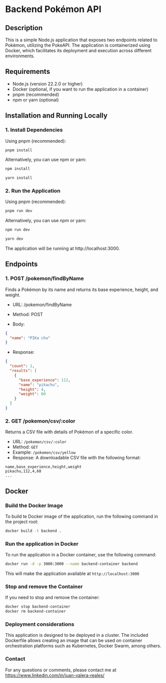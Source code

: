 # Backend Pokémon API

## Description

This is a simple Node.js application that exposes two endpoints related to Pokémon, utilizing the PokeAPI. The
application is containerized using Docker, which facilitates its deployment and execution across different environments.

## Requirements

- Node.js (version 22.2.0 or higher)
- Docker (optional, if you want to run the application in a container)
- pnpm (recommended)
- npm or yarn (optional)

## Installation and Running Locally

### 1. Install Dependencies

Using pnpm (recommended):

   ```bash
   pnpm install
   ```   

Alternatively, you can use npm or yarn:

   ```bash
   npm install
   ``` 

   ```bash
   yarn install
   ``` 

### 2. Run the Application
Using pnpm (recommended):

   ```bash
   pnpm run dev
   ```

Alternatively, you can use npm or yarn:

   ```bash
   npm run dev
   ```

   ```bash
   yarn dev
   ```

The application will be running at http://localhost:3000.

## Endpoints

### 1. POST /pokemon/findByName

Finds a Pokémon by its name and returns its base experience, height, and weight.

- URL: /pokemon/findByName

- Method: POST

- Body:

```json
{
  "name": "PIKa chu"
}
```

- Response:

```json
{
  "count": 1,
  "results": [
    {
      "base_experience": 112,
      "name": "pikachu",
      "height": 4,
      "weight": 60
    }
  ]
}
```

### 2. GET /pokemon/csv/:color

Returns a CSV file with details of Pokémon of a specific color.

- URL: `/pokemon/csv/:color`
- Method: `GET`
- Example: `/pokemon/csv/yellow`
- Response: A downloadable CSV file with the following format:

```csv
name,base_experience,height,weight
pikachu,112,4,60
...
```

## Docker

### Build the Docker Image

To build te Docker image of the application, run the following command in the project root:

```bash
docker build -t backend .
```

### Run the application in Docker

To run the application in a Docker container, use the following command:

```bash
docker run -d -p 3000:3000 --name backend-container backend
```

This will make the application available at `http://localhost:3000`

### Stop and remove the Container

If you need to stop and remove the container:

```bash
docker stop backend-container
docker rm backend-container
```

### Deployment considerations

This application is designed to be deployed in a cluster. The included Dockerfile allows creating an image that can be
used on container orchestration platforms such as Kubernetes, Docker Swarm, among others.

### Contact

For any questions or comments, please contact me at https://www.linkedin.com/in/juan-valera-reales/ 
